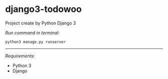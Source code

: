 # django3-todowoo

<p>Project create by Python Django 3</p>

<p><i>Run command in terminal:</i></p> <code>python3 manage.py runserver</code>
<hr>
<p><i>Requirements:</i></p>
<ul>
  <li>Python 3</li>
  <li>Django</li>
</ul>
